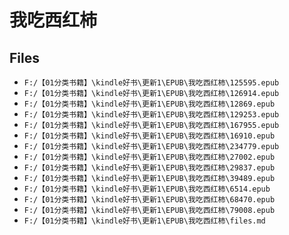 # 我吃西红柿

## Files

- `F:/【01分类书籍】\kindle好书\更新1\EPUB\我吃西红柿\125595.epub`
- `F:/【01分类书籍】\kindle好书\更新1\EPUB\我吃西红柿\126914.epub`
- `F:/【01分类书籍】\kindle好书\更新1\EPUB\我吃西红柿\12869.epub`
- `F:/【01分类书籍】\kindle好书\更新1\EPUB\我吃西红柿\129253.epub`
- `F:/【01分类书籍】\kindle好书\更新1\EPUB\我吃西红柿\167955.epub`
- `F:/【01分类书籍】\kindle好书\更新1\EPUB\我吃西红柿\16910.epub`
- `F:/【01分类书籍】\kindle好书\更新1\EPUB\我吃西红柿\234779.epub`
- `F:/【01分类书籍】\kindle好书\更新1\EPUB\我吃西红柿\27002.epub`
- `F:/【01分类书籍】\kindle好书\更新1\EPUB\我吃西红柿\29837.epub`
- `F:/【01分类书籍】\kindle好书\更新1\EPUB\我吃西红柿\39489.epub`
- `F:/【01分类书籍】\kindle好书\更新1\EPUB\我吃西红柿\6514.epub`
- `F:/【01分类书籍】\kindle好书\更新1\EPUB\我吃西红柿\68470.epub`
- `F:/【01分类书籍】\kindle好书\更新1\EPUB\我吃西红柿\79008.epub`
- `F:/【01分类书籍】\kindle好书\更新1\EPUB\我吃西红柿\files.md`
